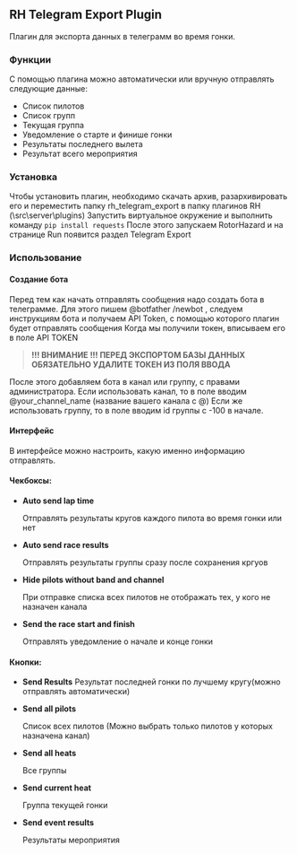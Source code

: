 ## RH Telegram Export Plugin
Плагин для экспорта данных в телеграмм во время гонки.
### Функции
С помощью плагина можно автоматически или вручную отправлять следующие данные:
+ Список пилотов 
+ Список групп 
+ Текущая группа
+ Уведомление о старте и финише гонки
+ Результаты последнего вылета 
+ Результат всего мероприятия

### Установка 
Чтобы установить плагин, необходимо скачать архив, разархивировать его и переместить папку rh_telegram_export в 
папку плагинов RH (\src\server\plugins)
Запустить виртуальное окружение и выполнить команду ```pip install requests```
После этого запускаем RotorHazard и на странице Run появится раздел Telegram Export 
### Использование 
#### Создание бота
Перед тем как начать отправлять сообщения надо создать бота в телеграмме.
 Для этого пишем @botfather 
/newbot , следуем инструкциям бота и получаем API Token, с помощью которого плагин будет отправлять сообщения 
Когда мы получили токен, вписываем его в поле API TOKEN 

>**!!! ВНИМАНИЕ !!! ПЕРЕД ЭКСПОРТОМ БАЗЫ ДАННЫХ ОБЯЗАТЕЛЬНО УДАЛИТЕ ТОКЕН ИЗ ПОЛЯ ВВОДА**

После этого добавляем бота в канал или группу, с правами администратора.
Если использовать канал, то в поле вводим @your_channel_name (название вашего канала с @)
Если же использовать группу, то в поле вводим id группы с -100 в начале.

#### Интерфейс

В интерфейсе можно настроить, какую именно информацию отправлять.


#### **Чекбоксы**:

+  **Auto send lap time**

    Отправлять результаты кругов каждого пилота во время гонки или нет 
+ **Auto send race results**

    Отправлять результаты группы сразу после  сохранения кргуов
+ **Hide pilots without band and channel**

    При отправке списка всех пилотов не отображать тех, у кого не назначен канала

+ **Send the race start and finish**


    Отправлять уведомление о начале и конце гонки 

#### **Кнопки:**
 + **Send Results**
    Результат последней гонки по лучшему кругу(можно отправлять автоматически)
  + **Send all pilots**

    Список всех пилотов (Можно выбрать только пилотов у которых назначена канал)

  + **Send all heats**

    Все группы
  
  + **Send current heat** 
    
    Группа текущей гонки

  + **Send event results**

    Результаты мероприятия

